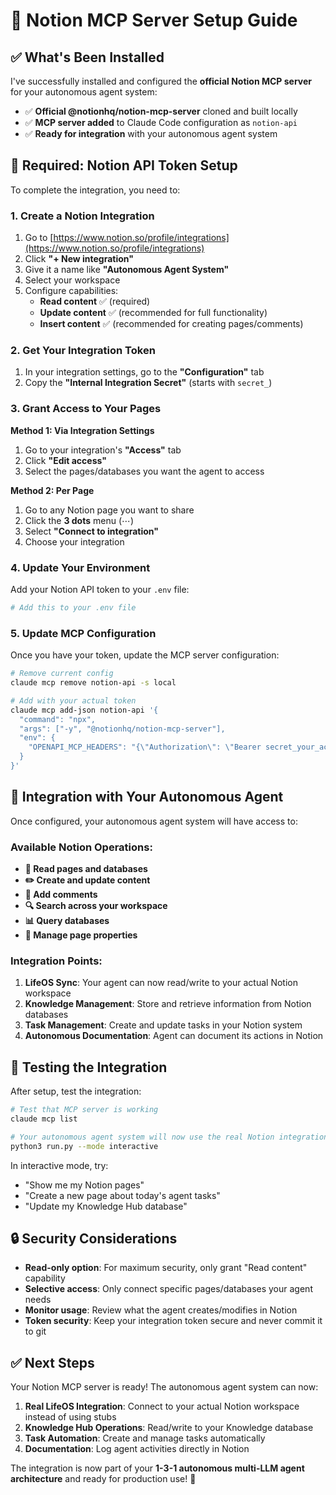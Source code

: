# 🔗 Notion MCP Server Setup Guide

## ✅ What's Been Installed

I've successfully installed and configured the **official Notion MCP server** for your autonomous agent system:

- ✅ **Official @notionhq/notion-mcp-server** cloned and built locally
- ✅ **MCP server added** to Claude Code configuration as `notion-api`
- ✅ **Ready for integration** with your autonomous agent system

## 🔑 Required: Notion API Token Setup

To complete the integration, you need to:

### 1. Create a Notion Integration

1. Go to [https://www.notion.so/profile/integrations](https://www.notion.so/profile/integrations)
2. Click **"+ New integration"**
3. Give it a name like **"Autonomous Agent System"**
4. Select your workspace
5. Configure capabilities:
   - **Read content** ✅ (required)
   - **Update content** ✅ (recommended for full functionality)
   - **Insert content** ✅ (recommended for creating pages/comments)

### 2. Get Your Integration Token

1. In your integration settings, go to the **"Configuration"** tab
2. Copy the **"Internal Integration Secret"** (starts with `secret_`)

### 3. Grant Access to Your Pages

**Method 1: Via Integration Settings**
1. Go to your integration's **"Access"** tab
2. Click **"Edit access"**
3. Select the pages/databases you want the agent to access

**Method 2: Per Page**
1. Go to any Notion page you want to share
2. Click the **3 dots** menu (⋯)
3. Select **"Connect to integration"**
4. Choose your integration

### 4. Update Your Environment

Add your Notion API token to your `.env` file:

```bash
# Add this to your .env file
```

### 5. Update MCP Configuration

Once you have your token, update the MCP server configuration:

```bash
# Remove current config
claude mcp remove notion-api -s local

# Add with your actual token
claude mcp add-json notion-api '{
  "command": "npx", 
  "args": ["-y", "@notionhq/notion-mcp-server"], 
  "env": {
    "OPENAPI_MCP_HEADERS": "{\"Authorization\": \"Bearer secret_your_actual_token_here\", \"Notion-Version\": \"2022-06-28\"}"
  }
}'
```

## 🚀 Integration with Your Autonomous Agent

Once configured, your autonomous agent system will have access to:

### Available Notion Operations:
- **📖 Read pages and databases**
- **✏️ Create and update content**
- **💬 Add comments**
- **🔍 Search across your workspace**
- **📊 Query databases**
- **🔗 Manage page properties**

### Integration Points:
1. **LifeOS Sync**: Your agent can now read/write to your actual Notion workspace
2. **Knowledge Management**: Store and retrieve information from Notion databases
3. **Task Management**: Create and update tasks in your Notion system
4. **Autonomous Documentation**: Agent can document its actions in Notion

## 🎯 Testing the Integration

After setup, test the integration:

```bash
# Test that MCP server is working
claude mcp list

# Your autonomous agent system will now use the real Notion integration:
python3 run.py --mode interactive
```

In interactive mode, try:
- "Show me my Notion pages"
- "Create a new page about today's agent tasks"
- "Update my Knowledge Hub database"

## 🔒 Security Considerations

- **Read-only option**: For maximum security, only grant "Read content" capability
- **Selective access**: Only connect specific pages/databases your agent needs
- **Monitor usage**: Review what the agent creates/modifies in Notion
- **Token security**: Keep your integration token secure and never commit it to git

## ✅ Next Steps

Your Notion MCP server is ready! The autonomous agent system can now:

1. **Real LifeOS Integration**: Connect to your actual Notion workspace instead of using stubs
2. **Knowledge Hub Operations**: Read/write to your Knowledge database  
3. **Task Automation**: Create and manage tasks automatically
4. **Documentation**: Log agent activities directly in Notion

The integration is now part of your **1-3-1 autonomous multi-LLM agent architecture** and ready for production use! 🎉